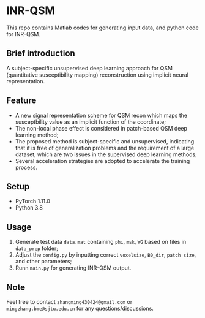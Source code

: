 # INR-QSM
This repo contains Matlab codes for generating input data, and python code for INR-QSM. 

## Brief introduction 
A subject-specific unsupervised deep learning approach for QSM (quantitative susceptibility mapping) reconstruction using implicit neural representation.
## Feature   
*  A new signal representation scheme for QSM recon which maps the susceptbility value as an implicit function of the coordinate;  
*  The non-local phase effect is considered in patch-based QSM deep learning method;  
*  The proposed method is subject-specific and unsupervised, indicating that it is free of generalization problems and the requirement of a large dataset, which are two issues in the supervised deep learning methods;  
*  Several acceleration strategies are adopted to accelerate the training process.


## Setup   
* PyTorch 1.11.0  
* Python 3.8

## Usage
1.  Generate test data `data.mat` containing `phi`, `msk`, `WG` based on files in `data_prep` folder;  
2.  Adjust the `config.py` by inputting correct `voxelsize`, `B0_dir`, `patch size`, and other parameters;  
3.  Runn `main.py` for generating INR-QSM output.

## Note
Feel free to contact `zhangming430424@gmail.com` or `mingzhang.bme@sjtu.edu.cn` for any questions/discussions.


